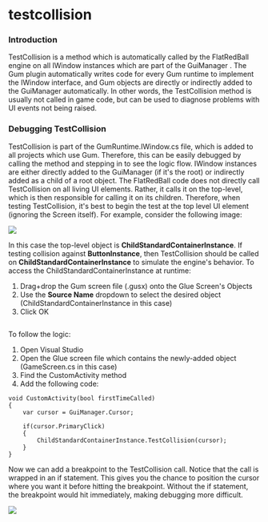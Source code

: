 # testcollision

### Introduction

TestCollision  is a method which is automatically called by the FlatRedBall engine on all IWindow  instances which are part of the GuiManager . The Gum plugin automatically writes code for every Gum runtime to implement the IWindow  interface, and Gum objects are directly or indirectly added to the GuiManager  automatically. In other words, the TestCollision  method is usually not called in game code, but can be used to diagnose problems with UI events not being raised.

### Debugging TestCollision

TestCollision  is part of the GumRuntime.IWindow.cs  file, which is added to all projects which use Gum. Therefore, this can be easily debugged by calling the method and stepping in to see the logic flow. IWindow instances are either directly added to the GuiManager (if it's the root) or indirectly added as a child of a root object. The FlatRedBall code does not directly call TestCollision  on all living UI elements. Rather, it calls it on the top-level, which is then responsible for calling it on its children. Therefore, when testing TestCollision, it's best to begin the test at the top level UI element (ignoring the Screen itself). For example, consider the following image:

![](../../../../media/2017-05-img_590df177b4381.png)

In this case the top-level object is **ChildStandardContainerInstance**. If testing collision against **ButtonInstance**, then TestCollision  should be called on **ChildStandardContainerInstance** to simulate the engine's behavior. To access the ChildStandardContainerInstance at runtime:

1. Drag+drop the Gum screen file (.gusx) onto the Glue Screen's Objects
2. Use the **Source Name** dropdown to select the desired object (ChildStandardContainerInstance in this case)
3. Click OK 

<figure><img src="../../../../media/2017-05-DragDropGumObject.gif" alt=""><figcaption></figcaption></figure>



To follow the logic:

1. Open Visual Studio
2. Open the Glue screen file which contains the newly-added object (GameScreen.cs in this case)
3. Find the CustomActivity  method
4. Add the following code:

```lang:c#
void CustomActivity(bool firstTimeCalled)
{
    var cursor = GuiManager.Cursor;

    if(cursor.PrimaryClick)
    {
        ChildStandardContainerInstance.TestCollision(cursor);
    }
}
```

Now we can add a breakpoint to the TestCollision  call. Notice that the call is wrapped in an if statement. This gives you the chance to position the cursor where you want it before hitting the breakpoint. Without the if statement, the breakpoint would hit immediately, making debugging more difficult.

![](../../../../media/2017-05-img_590df49498b85.png)
